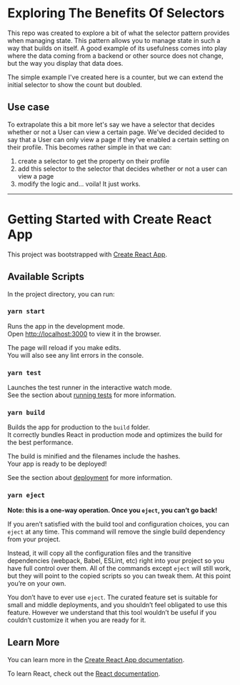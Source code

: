 # Exploring The Benefits Of Selectors

This repo was created to explore a bit of what the selector pattern provides when managing state.
This pattern allows you to manage state in such a way that builds on itself. A good example of its
usefulness comes into play where the data coming from a backend or other source does not change,
but the way you display that data does. 

The simple example I've created here is a counter, but we can extend the initial selector to show
the count but doubled. 

## Use case

To extrapolate this a bit more let's say we have a selector that decides whether or not a User can
view a certain page. We've decided decided to say that a User can only view a page if they've
enabled a certain setting on their profile. This becomes rather simple in that we can:
1. create a selector to get the property on their profile
2. add this selector to the selector that decides whether or not a user can view a page
3. modify the logic and... voila! It just works. 

--------------------------

# Getting Started with Create React App

This project was bootstrapped with [Create React App](https://github.com/facebook/create-react-app).

## Available Scripts

In the project directory, you can run:

### `yarn start`

Runs the app in the development mode.\
Open [http://localhost:3000](http://localhost:3000) to view it in the browser.

The page will reload if you make edits.\
You will also see any lint errors in the console.

### `yarn test`

Launches the test runner in the interactive watch mode.\
See the section about [running tests](https://facebook.github.io/create-react-app/docs/running-tests) for more information.

### `yarn build`

Builds the app for production to the `build` folder.\
It correctly bundles React in production mode and optimizes the build for the best performance.

The build is minified and the filenames include the hashes.\
Your app is ready to be deployed!

See the section about [deployment](https://facebook.github.io/create-react-app/docs/deployment) for more information.

### `yarn eject`

**Note: this is a one-way operation. Once you `eject`, you can’t go back!**

If you aren’t satisfied with the build tool and configuration choices, you can `eject` at any time. This command will remove the single build dependency from your project.

Instead, it will copy all the configuration files and the transitive dependencies (webpack, Babel, ESLint, etc) right into your project so you have full control over them. All of the commands except `eject` will still work, but they will point to the copied scripts so you can tweak them. At this point you’re on your own.

You don’t have to ever use `eject`. The curated feature set is suitable for small and middle deployments, and you shouldn’t feel obligated to use this feature. However we understand that this tool wouldn’t be useful if you couldn’t customize it when you are ready for it.

## Learn More

You can learn more in the [Create React App documentation](https://facebook.github.io/create-react-app/docs/getting-started).

To learn React, check out the [React documentation](https://reactjs.org/).
